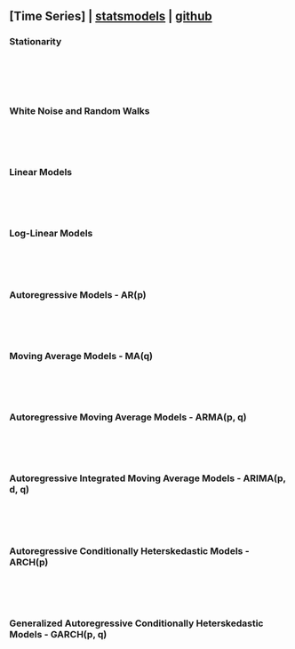 ## [Time Series] | [statsmodels](https://www.statsmodels.org/stable/api.html) | [github](https://github.com/statsmodels/statsmodels)

### Stationarity
```python

```
<br><br><br>

### White Noise and Random Walks

<br><br><br>
### Linear Models

<br><br><br>
### Log-Linear Models

<br><br><br>
### Autoregressive Models - AR(p)

<br><br><br>
### Moving Average Models - MA(q)

<br><br><br>
### Autoregressive Moving Average Models - ARMA(p, q)

<br><br><br>
### Autoregressive Integrated Moving Average Models - ARIMA(p, d, q)

<br><br><br>
### Autoregressive Conditionally Heterskedastic Models - ARCH(p)

<br><br><br>
### Generalized Autoregressive Conditionally Heterskedastic Models - GARCH(p, q)

